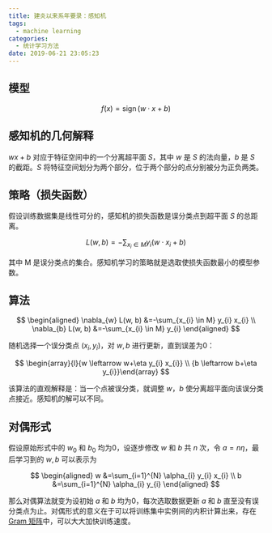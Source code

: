 ```yaml
---
title: 建炎以来系年要录：感知机
tags:
  - machine learning
categories:
  - 统计学习方法
date: 2019-06-21 23:05:23
---
```


## 模型

$$
f(x)=\operatorname{sign}(w \cdot x+b)
$$

## 感知机的几何解释

$wx+b$ 对应于特征空间中的一个分离超平面 $S$，其中 $w$ 是 $S$ 的法向量，$b$ 是 $S$ 的截距。$S$ 将特征空间划分为两个部分，位于两个部分的点分别被分为正负两类。

## 策略（损失函数）

假设训练数据集是线性可分的，感知机的损失函数是误分类点到超平面 $S$ 的总距离。

$$
L(w, b)=-\sum_{x_{i} \in M} y_{i}\left(w \cdot x_{i}+b\right)
$$

其中 M 是误分类点的集合。感知机学习的策略就是选取使损失函数最小的模型参数。

## 算法

$$
\begin{aligned} \nabla_{w} L(w, b) &=-\sum_{x_{i} \in M} y_{i} x_{i} \\ \nabla_{b} L(w, b) &=-\sum_{x_{i} \in M} y_{i} \end{aligned}
$$

随机选择一个误分类点 $(x_i, y_i)$，对 $w, b$ 进行更新，直到误差为0：

$$
\begin{array}{l}{w \leftarrow w+\eta y_{i} x_{i}} \\ {b \leftarrow b+\eta y_{i}}\end{array}
$$

该算法的直观解释是：当一个点被误分类，就调整 $w$，$b$ 使分离超平面向该误分类点接近。感知机的解可以不同。

## 对偶形式

假设原始形式中的 $w_0$ 和 $b_0$ 均为$0$，设逐步修改 $w$ 和 $b$ 共 $n$ 次，令 $a=n \eta$，最后学习到的 $w,b$ 可以表示为

$$
\begin{aligned} w &=\sum_{i=1}^{N} \alpha_{i} y_{i} x_{i} \\ b &=\sum_{i=1}^{N} \alpha_{i} y_{i} \end{aligned}
$$

那么对偶算法就变为设初始 $a$ 和 $b$ 均为$0$，每次选取数据更新 $a$ 和 $b$ 直至没有误分类点为止。对偶形式的意义在于可以将训练集中实例间的内积计算出来，存在 [Gram 矩阵](https://www.wikiwand.com/zh-hans/%E6%A0%BC%E6%8B%89%E5%A7%86%E7%9F%A9%E9%98%B5)中，可以大大加快训练速度。


